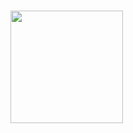 <br align=center>
  <p>
    <img height="180em" src="https://github.com/IcaroM-CdC/Password-generator/blob/master/web/src/assets/Bitwarden.png" 
  </p>
<br>
